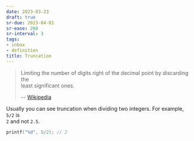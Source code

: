 ```yaml
---
date: 2023-03-23
draft: true
sr-due: 2023-04-01
sr-ease: 268
sr-interval: 3
tags:
- inbox
- definition
title: Truncation
---
```

   
> Limiting the number of digits right of the decimal point by discarding the   
> least significant ones.   
>   
> -- [Wikipedia](https://en.wikipedia.org/wiki/Truncation)   
   
Usually you can see truncation when dividing two integers. For example, `5/2` is   
`2` and not `2.5`.   
   
```c
printf("%d", 5/2); // 2
```
